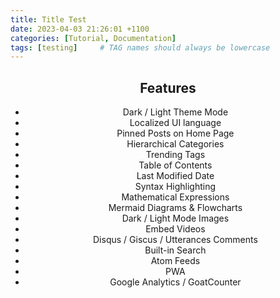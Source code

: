 ```yaml
---
title: Title Test
date: 2023-04-03 21:26:01 +1100
categories: [Tutorial, Documentation]
tags: [testing]     # TAG names should always be lowercase
---
```


<div align="center">

## Features

- Dark / Light Theme Mode  
- Localized UI language  
- Pinned Posts on Home Page  
- Hierarchical Categories  
- Trending Tags  
- Table of Contents  
- Last Modified Date  
- Syntax Highlighting  
- Mathematical Expressions  
- Mermaid Diagrams & Flowcharts  
- Dark / Light Mode Images  
- Embed Videos  
- Disqus / Giscus / Utterances Comments  
- Built-in Search  
- Atom Feeds  
- PWA  
- Google Analytics / GoatCounter

</div>
